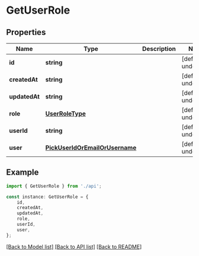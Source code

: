 # GetUserRole


## Properties

Name | Type | Description | Notes
------------ | ------------- | ------------- | -------------
**id** | **string** |  | [default to undefined]
**createdAt** | **string** |  | [default to undefined]
**updatedAt** | **string** |  | [default to undefined]
**role** | [**UserRoleType**](UserRoleType.md) |  | [default to undefined]
**userId** | **string** |  | [default to undefined]
**user** | [**PickUserIdOrEmailOrUsername**](PickUserIdOrEmailOrUsername.md) |  | [default to undefined]

## Example

```typescript
import { GetUserRole } from './api';

const instance: GetUserRole = {
    id,
    createdAt,
    updatedAt,
    role,
    userId,
    user,
};
```

[[Back to Model list]](../README.md#documentation-for-models) [[Back to API list]](../README.md#documentation-for-api-endpoints) [[Back to README]](../README.md)
